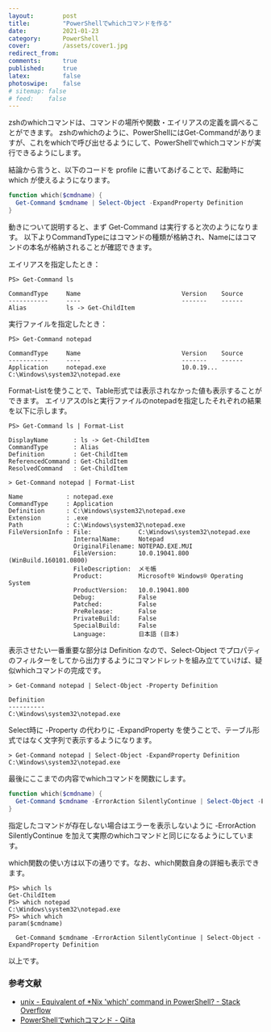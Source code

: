 ```yaml
---
layout:        post
title:         "PowerShellでwhichコマンドを作る"
date:          2021-01-23
category:      PowerShell
cover:         /assets/cover1.jpg
redirect_from:
comments:      true
published:     true
latex:         false
photoswipe:    false
# sitemap: false
# feed:    false
---
```


zshのwhichコマンドは、コマンドの場所や関数・エイリアスの定義を調べることができます。
zshのwhichのように、PowerShellにはGet-Commandがありますが、これをwhichで呼び出せるようにして、PowerShellでwhichコマンドが実行できるようにします。

結論から言うと、以下のコードを profile に書いてあげることで、起動時に which が使えるようになります。

```powershell
function which($cmdname) {
  Get-Command $cmdname | Select-Object -ExpandProperty Definition
}
```

動きについて説明すると、まず Get-Command は実行すると次のようになります。
以下よりCommandTypeにはコマンドの種類が格納され、Nameにはコマンドの本名が格納されることが確認できます。

エイリアスを指定したとき：

```
PS> Get-Command ls

CommandType     Name                            Version    Source
-----------     ----                            -------    ------
Alias           ls -> Get-ChildItem
```

実行ファイルを指定したとき：

```
PS> Get-Command notepad

CommandType     Name                            Version    Source
-----------     ----                            -------    ------
Application     notepad.exe                     10.0.19... C:\Windows\system32\notepad.exe
```

Format-Listを使うことで、Table形式では表示されなかった値も表示することができます。
エイリアスのlsと実行ファイルのnotepadを指定したそれぞれの結果を以下に示します。

```
PS> Get-Command ls | Format-List

DisplayName       : ls -> Get-ChildItem
CommandType       : Alias
Definition        : Get-ChildItem
ReferencedCommand : Get-ChildItem
ResolvedCommand   : Get-ChildItem
```

```
> Get-Command notepad | Format-List

Name            : notepad.exe
CommandType     : Application
Definition      : C:\Windows\system32\notepad.exe
Extension       : .exe
Path            : C:\Windows\system32\notepad.exe
FileVersionInfo : File:             C:\Windows\system32\notepad.exe
                  InternalName:     Notepad
                  OriginalFilename: NOTEPAD.EXE.MUI
                  FileVersion:      10.0.19041.800 (WinBuild.160101.0800)
                  FileDescription:  メモ帳
                  Product:          Microsoft® Windows® Operating System
                  ProductVersion:   10.0.19041.800
                  Debug:            False
                  Patched:          False
                  PreRelease:       False
                  PrivateBuild:     False
                  SpecialBuild:     False
                  Language:         日本語 (日本)
```

表示させたい一番重要な部分は Definition なので、Select-Object でプロパティのフィルターをしてから出力するようにコマンドレットを組み立てていけば、疑似whichコマンドの完成です。

```
> Get-Command notepad | Select-Object -Property Definition

Definition
----------
C:\Windows\system32\notepad.exe
```

Select時に -Property の代わりに -ExpandProperty を使うことで、テーブル形式ではなく文字列で表示するようになります。

```
> Get-Command notepad | Select-Object -ExpandProperty Definition
C:\Windows\system32\notepad.exe
```

最後にここまでの内容でwhichコマンドを関数にします。

```powershell
function which($cmdname) {
  Get-Command $cmdname -ErrorAction SilentlyContinue | Select-Object -ExpandProperty Definition
}
```

指定したコマンドが存在しない場合はエラーを表示しないように -ErrorAction SilentlyContinue を加えて実際のwhichコマンドと同じになるようにしています。

which関数の使い方は以下の通りです。なお、which関数自身の詳細も表示できます。

```
PS> which ls
Get-ChildItem
PS> which notepad
C:\Windows\system32\notepad.exe
PS> which which
param($cmdname)

  Get-Command $cmdname -ErrorAction SilentlyContinue | Select-Object -ExpandProperty Definition

```


以上です。


### 参考文献

- [unix - Equivalent of *Nix 'which' command in PowerShell? - Stack Overflow](https://stackoverflow.com/questions/63805/equivalent-of-nix-which-command-in-powershell)
- [PowerShellでwhichコマンド - Qiita](https://qiita.com/Hiraku/items/e42bc5756157949a9742)
